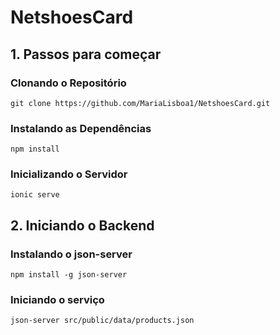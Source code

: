# NetshoesCard

## 1. Passos para começar

### Clonando o Repositório

`git clone https://github.com/MariaLisboa1/NetshoesCard.git`

### Instalando as Dependências

`npm install`

### Inicializando o Servidor

`ionic serve`

## 2. Iniciando o Backend

### Instalando o json-server

`npm install -g json-server`

### Iniciando o serviço

`json-server src/public/data/products.json`
